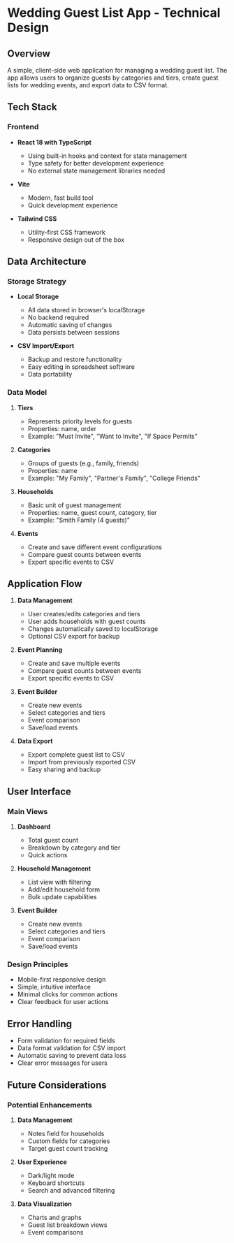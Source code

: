 # Wedding Guest List App - Technical Design

## Overview
A simple, client-side web application for managing a wedding guest list. The app allows users to organize guests by categories and tiers, create guest lists for wedding events, and export data to CSV format.

## Tech Stack

### Frontend
- **React 18 with TypeScript**
  - Using built-in hooks and context for state management
  - Type safety for better development experience
  - No external state management libraries needed

- **Vite**
  - Modern, fast build tool
  - Quick development experience

- **Tailwind CSS**
  - Utility-first CSS framework
  - Responsive design out of the box

## Data Architecture

### Storage Strategy
- **Local Storage**
  - All data stored in browser's localStorage
  - No backend required
  - Automatic saving of changes
  - Data persists between sessions

- **CSV Import/Export**
  - Backup and restore functionality
  - Easy editing in spreadsheet software
  - Data portability

### Data Model

1. **Tiers**
   - Represents priority levels for guests
   - Properties: name, order
   - Example: "Must Invite", "Want to Invite", "If Space Permits"

2. **Categories**
   - Groups of guests (e.g., family, friends)
   - Properties: name
   - Example: "My Family", "Partner's Family", "College Friends"

3. **Households**
   - Basic unit of guest management
   - Properties: name, guest count, category, tier
   - Example: "Smith Family (4 guests)"

4. **Events**
   - Create and save different event configurations
   - Compare guest counts between events
   - Export specific events to CSV

## Application Flow

1. **Data Management**
   - User creates/edits categories and tiers
   - User adds households with guest counts
   - Changes automatically saved to localStorage
   - Optional CSV export for backup

2. **Event Planning**
   - Create and save multiple events
   - Compare guest counts between events
   - Export specific events to CSV

3. **Event Builder**
   - Create new events
   - Select categories and tiers
   - Event comparison
   - Save/load events

4. **Data Export**
   - Export complete guest list to CSV
   - Import from previously exported CSV
   - Easy sharing and backup

## User Interface

### Main Views
1. **Dashboard**
   - Total guest count
   - Breakdown by category and tier
   - Quick actions

2. **Household Management**
   - List view with filtering
   - Add/edit household form
   - Bulk update capabilities

3. **Event Builder**
   - Create new events
   - Select categories and tiers
   - Event comparison
   - Save/load events

### Design Principles
- Mobile-first responsive design
- Simple, intuitive interface
- Minimal clicks for common actions
- Clear feedback for user actions

## Error Handling
- Form validation for required fields
- Data format validation for CSV import
- Automatic saving to prevent data loss
- Clear error messages for users

## Future Considerations

### Potential Enhancements
1. **Data Management**
   - Notes field for households
   - Custom fields for categories
   - Target guest count tracking

2. **User Experience**
   - Dark/light mode
   - Keyboard shortcuts
   - Search and advanced filtering

3. **Data Visualization**
   - Charts and graphs
   - Guest list breakdown views
   - Event comparisons 